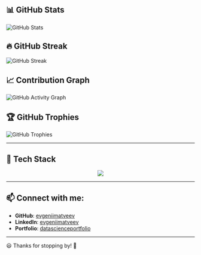 

## 📊 GitHub Stats  
![GitHub Stats](https://github-readme-stats.vercel.app/api?username=evgeniimatveev&show_icons=true&theme=gradient)

## 🔥 GitHub Streak  
![GitHub Streak](https://github-readme-streak-stats.herokuapp.com/?user=evgeniimatveev&theme=gruvbox)

## 📈 Contribution Graph  
![GitHub Activity Graph](https://github-readme-activity-graph.vercel.app/graph?username=evgeniimatveev&theme=react-dark)

## 🏆 GitHub Trophies  
![GitHub Trophies](https://github-profile-trophy.vercel.app/?username=evgeniimatveev&theme=onedark&no-frame=true&margin-w=10)

---

## 🚀 Tech Stack  

<p align="center">
  <img src="https://skillicons.dev/icons?i=python,jupyter,postgresql,powerbi,tableau,vscode" />

</p>

---

## 📫 Connect with me:  
- **GitHub**: [evgeniimatveev](https://github.com/evgeniimatveev)  
- **LinkedIn**: [evgeniimatveev](https://www.linkedin.com/in/evgeniimatveev)  
- **Portfolio**: [datascienceportfolio](https://www.datascienceportfolio.io/evgeniimatveev)  

---

😃 Thanks for stopping by! 🚀
